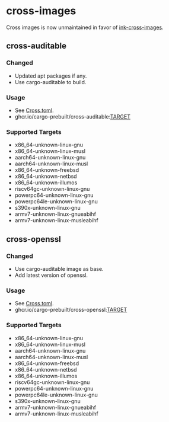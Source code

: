 # cross-images

Cross images is now unmaintained in favor of
[ink-cross-images](https://github.com/cargo-prebuilt/ink-cross-images).

## cross-auditable

### Changed

- Updated apt packages if any.
- Use cargo-auditable to build.

### Usage

- See [Cross.toml](cross-auditable/Cross.toml).
- ghcr.io/cargo-prebuilt/cross-auditable:[TARGET](#supported-targets)

### Supported Targets

- x86_64-unknown-linux-gnu
- x86_64-unknown-linux-musl
- aarch64-unknown-linux-gnu
- aarch64-unknown-linux-musl
- x86_64-unknown-freebsd
- x86_64-unknown-netbsd
- x86_64-unknown-illumos
- riscv64gc-unknown-linux-gnu
- powerpc64-unknown-linux-gnu
- powerpc64le-unknown-linux-gnu
- s390x-unknown-linux-gnu
- armv7-unknown-linux-gnueabihf
- armv7-unknown-linux-musleabihf

## cross-openssl

### Changed

- Use cargo-auditable image as base.
- Add latest version of openssl.

### Usage

- See [Cross.toml](cross-openssl/Cross.toml).
- ghcr.io/cargo-prebuilt/cross-openssl:[TARGET](#supported-targets)

### Supported Targets

- x86_64-unknown-linux-gnu
- x86_64-unknown-linux-musl
- aarch64-unknown-linux-gnu
- aarch64-unknown-linux-musl
- x86_64-unknown-freebsd
- x86_64-unknown-netbsd
- x86_64-unknown-illumos
- riscv64gc-unknown-linux-gnu
- powerpc64-unknown-linux-gnu
- powerpc64le-unknown-linux-gnu
- s390x-unknown-linux-gnu
- armv7-unknown-linux-gnueabihf
- armv7-unknown-linux-musleabihf
